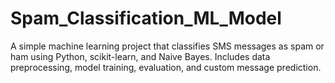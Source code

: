 # Spam_Classification_ML_Model
A simple machine learning project that classifies SMS messages as spam or ham using Python, scikit-learn, and Naive Bayes. Includes data preprocessing, model training, evaluation, and custom message prediction.
